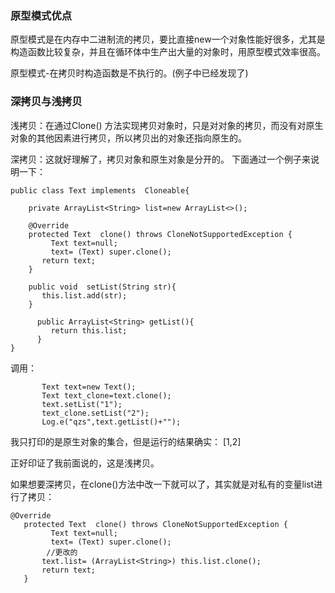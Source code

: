 ### 原型模式优点

原型模式是在内存中二进制流的拷贝，要比直接new一个对象性能好很多，尤其是构造函数比较复杂，并且在循环体中生产出大量的对象时，用原型模式效率很高。

原型模式-在拷贝时构造函数是不执行的。(例子中已经发现了)

### 深拷贝与浅拷贝

浅拷贝：在通过Clone() 方法实现拷贝对象时，只是对对象的拷贝，而没有对原生对象的其他因素进行拷贝，所以拷贝出的对象还指向原生的。

深拷贝：这就好理解了，拷贝对象和原生对象是分开的。
下面通过一个例子来说明一下：

    public class Text implements  Cloneable{
    
        private ArrayList<String> list=new ArrayList<>();
        
        @Override
        protected Text  clone() throws CloneNotSupportedException {
             Text text=null;
             text= (Text) super.clone();
           return text;
        }
       
        public void  setList(String str){
           this.list.add(str);
        }
       
          public ArrayList<String> getList(){
             return this.list;
          }
    }

调用：

           Text text=new Text();
           Text text_clone=text.clone();
           text.setList("1");
           text_clone.setList("2");
           Log.e("qzs",text.getList()+"");

我只打印的是原生对象的集合，但是运行的结果确实： [1,2]

正好印证了我前面说的，这是浅拷贝。

如果想要深拷贝，在clone()方法中改一下就可以了，其实就是对私有的变量list进行了拷贝：

    @Override
       protected Text  clone() throws CloneNotSupportedException {
             Text text=null;
             text= (Text) super.clone();
            //更改的
           text.list= (ArrayList<String>) this.list.clone();
           return text;
       }
